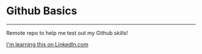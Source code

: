 # Github Basics
-------------
Remote repo to help me test out my Github skills!

[I'm learning this on LinkedIn.com](https://www.linkedin.com/learning/github-for-web-designers/adding-a-readme-file)
